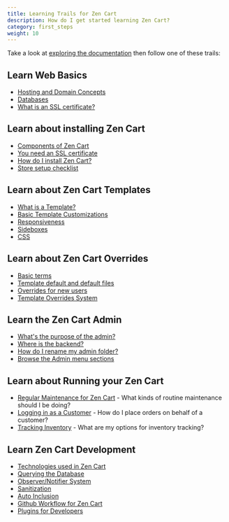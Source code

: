 ```yaml
---
title: Learning Trails for Zen Cart 
description: How do I get started learning Zen Cart? 
category: first_steps
weight: 10
---
```


Take a look at [exploring the documentation](/user/first_steps/documentation/) then follow one of these trails: 

## Learn Web Basics 

- [Hosting and Domain Concepts](/user/first_steps/hosting/) 
- [Databases](/user/first_steps/database/) 
- [What is an SSL certificate?](/user/security/ssl_cert/)

## Learn about installing Zen Cart 

- [Components of Zen Cart](/user/first_steps/components/)
- [You need an SSL certificate](/user/first_steps/yes_you_need_ssl/)
- [How do I install Zen Cart?](/user/first_steps/how_do_i_install/)
- [Store setup checklist](/user/first_steps/basic_checklist/)

## Learn about Zen Cart Templates
- [What is a Template?](/user/template/what_is_a_template/)
- [Basic Template Customizations](/user/template/basic_customizations/)
- [Responsiveness](/user/template/mobile_mode/) 
- [Sideboxes](/user/template/sideboxes/) 
- [CSS](/user/template/stylesheet/)

## Learn about Zen Cart Overrides
- [Basic terms](/user/first_steps/basic_terms/)
- [Template default and default files](/user/first_steps/overrides/) 
- [Overrides for new users](/user/new_user_topics/overrides/)
- [Template Overrides System](/user/template/template_overrides/)

## Learn the Zen Cart Admin
- [What's the purpose of the admin?](/user/admin/why_admin/)
- [Where is the backend?](/user/first_steps/where_is_backend/)
- [How do I rename my admin folder?](/user/installing/rename_admin/) 
- [Browse the Admin menu sections](/user/admin_pages/menu_sections/)

## Learn about Running your Zen Cart 
- [Regular Maintenance for Zen Cart](/user/running/regular_maintenance/) - What kinds of routine maintenance should I be doing? 
- [Logging in as a Customer](/user/running/login_as_customer/) - How do I place orders on behalf of a customer? 
- [Tracking Inventory](/user/running/stock/) - What are my options for inventory tracking? 

## Learn Zen Cart Development 
- [Technologies used in Zen Cart](/user/first_steps/technologies/)
- [Querying the Database](/dev/code/database_querying/)
- [Observer/Notifier System](/dev/code/notifiers/)
- [Sanitization](/dev/code/admin_sanitization/)
- [Auto Inclusion](/dev/code/inclusion/)
- [Github Workflow for Zen Cart](/dev/contributing/github_workflow/)
- [Plugins for Developers](/dev/plugins/)

